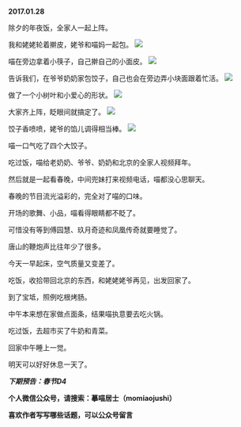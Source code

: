 
          
**2017.01.28**

除夕的年夜饭，全家人一起上阵。

我和姥姥轮着擀皮，姥爷和喵妈一起包。
![](http://imglf2.nosdn.127.net/img/bmhaN3l6MVdtL2ZEMVBWdDhXNXlCU3UwVGpNeHJxL3F1Sk1aT3dqQ3dsOD0.jpg)


喵在旁边拿着小筷子，自己擀自己的小面皮。
![](http://imglf1.nosdn.127.net/img/VXh1bGZyODVpWWRkQlh4bG1adHU1Z3lpb1NmWTQ3U1VJVkw1QUZiR3YzND0.jpg)


告诉我们，在爷爷奶奶家包饺子，自己也会在旁边弄小块面跟着忙活。
![](http://imglf2.nosdn.127.net/img/TXBzWi94Y1ZmTXJQaC9YM0dxUllIenAydHo0d2dzNWtvdEF5a1VhRlBwTT0.jpg)


做了一个小树叶和小爱心的形状。
![](http://imglf.nosdn.127.net/img/WitZMzFKdWhHdmpOd21Zdk4zK3FueC9OMWVra2FKRkJJODlRaXVnUTVlOD0.jpg)


大家齐上阵，眨眼间就搞定了。
![](http://imglf2.nosdn.127.net/img/MElvd2hnOHljdS9vK2Q5TFN1TWh6Y0VVajk2bWZVWkRXaGhvL00xdmpDUT0.jpg)


饺子香喷喷，姥爷的馅儿调得相当棒。
![](http://imglf2.nosdn.127.net/img/cklGYnBRd3VlZk9RVDA1VWFjME5kM05YS1pid2NqaDhVSjdxckJpOEZQMD0.jpg)


喵一口气吃了四个大饺子。

吃过饭，喵给老奶奶、爷爷、奶奶和北京的全家人视频拜年。

然后就是一起看春晚，中间兜妹打来视频电话，喵都没心思聊天。

春晚的节目流光溢彩的，完全对了喵的口味。

开场的歌舞、小品，喵看得眼睛都不眨了。

可惜没有等到傅园慧、玖月奇迹和凤凰传奇就要睡觉了。

唐山的鞭炮声比往年少了很多。

今天一早起床，空气质量又变差了。

吃饭，收拾带回北京的东西，和姥姥姥爷再见，出发回家了。

到了宝坻，照例吃根烤肠。

中午本来想在家做点面条，结果喵执意要去吃火锅。

吃过饭，去超市买了牛奶和青菜。

回家中午睡上一觉。

明天可以好好休息一天了。


***下期预告：春节D4***


**个人微信公众号，请搜索：摹喵居士（momiaojushi）**

**喜欢作者写写哪些话题，可以公众号留言**

        